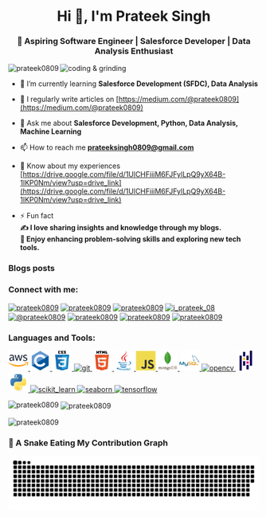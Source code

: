 <h1 align="center">Hi 👋, I'm Prateek Singh</h1>
<h3 align="center">🌟 Aspiring Software Engineer | Salesforce Developer | Data Analysis Enthusiast</h3>

<img align="right" alt="coding & grinding" width=400 src="https://i.pinimg.com/originals/54/e3/7d/54e37d8074ebcde1d96c77d7b2a7f310.gif">

<p align="left"> <img src="https://komarev.com/ghpvc/?username=prateek0809&label=Profile%20views&color=0e75b6&style=flat" alt="prateek0809" /> </p>

- 🌱 I’m currently learning **Salesforce Development (SFDC), Data Analysis**

- 📝 I regularly write articles on [https://medium.com/@prateek0809](https://medium.com/@prateek0809)

- 💬 Ask me about **Salesforce Development, Python, Data Analysis, Machine Learning**

- 📫 How to reach me **prateeksingh0809@gmail.com**

- 📄 Know about my experiences [https://drive.google.com/file/d/1UlCHFiiiM6FJFylLpQ9yX64B-1lKP0Nm/view?usp=drive_link](https://drive.google.com/file/d/1UlCHFiiiM6FJFylLpQ9yX64B-1lKP0Nm/view?usp=drive_link)

- ⚡ Fun fact <br> **✍️ I love sharing insights and knowledge through my blogs. <br>🎨 Enjoy enhancing problem-solving skills and exploring new tech tools.**

### Blogs posts
<!-- BLOG-POST-LIST:START -->
<!-- BLOG-POST-LIST:END -->

<h3 align="left">Connect with me:</h3>
<p align="left">
<a href="https://linkedin.com/in/prateek0809" target="blank"><img align="center" src="https://raw.githubusercontent.com/rahuldkjain/github-profile-readme-generator/master/src/images/icons/Social/linked-in-alt.svg" alt="prateek0809" height="30" width="40" /></a>
<a href="https://kaggle.com/prateek0809" target="blank"><img align="center" src="https://raw.githubusercontent.com/rahuldkjain/github-profile-readme-generator/master/src/images/icons/Social/kaggle.svg" alt="prateek0809" height="30" width="40" /></a>
<a href="https://fb.com/prateek0809" target="blank"><img align="center" src="https://raw.githubusercontent.com/rahuldkjain/github-profile-readme-generator/master/src/images/icons/Social/facebook.svg" alt="prateek0809" height="30" width="40" /></a>
<a href="https://instagram.com/i_prateek_08" target="blank"><img align="center" src="https://raw.githubusercontent.com/rahuldkjain/github-profile-readme-generator/master/src/images/icons/Social/instagram.svg" alt="i_prateek_08" height="30" width="40" /></a>
<a href="https://medium.com/@prateek0809" target="blank"><img align="center" src="https://raw.githubusercontent.com/rahuldkjain/github-profile-readme-generator/master/src/images/icons/Social/medium.svg" alt="@prateek0809" height="30" width="40" /></a>
<a href="https://www.codechef.com/users/prateek0809" target="blank"><img align="center" src="https://cdn.jsdelivr.net/npm/simple-icons@3.1.0/icons/codechef.svg" alt="prateek0809" height="30" width="40" /></a>
<a href="https://www.hackerrank.com/prateek0809" target="blank"><img align="center" src="https://raw.githubusercontent.com/rahuldkjain/github-profile-readme-generator/master/src/images/icons/Social/hackerrank.svg" alt="prateek0809" height="30" width="40" /></a>
<a href="https://www.leetcode.com/prateek0809" target="blank"><img align="center" src="https://raw.githubusercontent.com/rahuldkjain/github-profile-readme-generator/master/src/images/icons/Social/leet-code.svg" alt="prateek0809" height="30" width="40" /></a>
</p>

<h3 align="left">Languages and Tools:</h3>
<p align="left"> <a href="https://aws.amazon.com" target="_blank" rel="noreferrer"> <img src="https://raw.githubusercontent.com/devicons/devicon/master/icons/amazonwebservices/amazonwebservices-original-wordmark.svg" alt="aws" width="40" height="40"/> </a> <a href="https://www.cprogramming.com/" target="_blank" rel="noreferrer"> <img src="https://raw.githubusercontent.com/devicons/devicon/master/icons/c/c-original.svg" alt="c" width="40" height="40"/> </a> <a href="https://www.w3schools.com/css/" target="_blank" rel="noreferrer"> <img src="https://raw.githubusercontent.com/devicons/devicon/master/icons/css3/css3-original-wordmark.svg" alt="css3" width="40" height="40"/> </a> <a href="https://git-scm.com/" target="_blank" rel="noreferrer"> <img src="https://www.vectorlogo.zone/logos/git-scm/git-scm-icon.svg" alt="git" width="40" height="40"/> </a> <a href="https://www.w3.org/html/" target="_blank" rel="noreferrer"> <img src="https://raw.githubusercontent.com/devicons/devicon/master/icons/html5/html5-original-wordmark.svg" alt="html5" width="40" height="40"/> </a> <a href="https://www.java.com" target="_blank" rel="noreferrer"> <img src="https://raw.githubusercontent.com/devicons/devicon/master/icons/java/java-original.svg" alt="java" width="40" height="40"/> </a> <a href="https://developer.mozilla.org/en-US/docs/Web/JavaScript" target="_blank" rel="noreferrer"> <img src="https://raw.githubusercontent.com/devicons/devicon/master/icons/javascript/javascript-original.svg" alt="javascript" width="40" height="40"/> </a> <a href="https://www.mongodb.com/" target="_blank" rel="noreferrer"> <img src="https://raw.githubusercontent.com/devicons/devicon/master/icons/mongodb/mongodb-original-wordmark.svg" alt="mongodb" width="40" height="40"/> </a> <a href="https://www.mysql.com/" target="_blank" rel="noreferrer"> <img src="https://raw.githubusercontent.com/devicons/devicon/master/icons/mysql/mysql-original-wordmark.svg" alt="mysql" width="40" height="40"/> </a> <a href="https://opencv.org/" target="_blank" rel="noreferrer"> <img src="https://www.vectorlogo.zone/logos/opencv/opencv-icon.svg" alt="opencv" width="40" height="40"/> </a> <a href="https://pandas.pydata.org/" target="_blank" rel="noreferrer"> <img src="https://raw.githubusercontent.com/devicons/devicon/2ae2a900d2f041da66e950e4d48052658d850630/icons/pandas/pandas-original.svg" alt="pandas" width="40" height="40"/> </a> <a href="https://www.python.org" target="_blank" rel="noreferrer"> <img src="https://raw.githubusercontent.com/devicons/devicon/master/icons/python/python-original.svg" alt="python" width="40" height="40"/> </a> <a href="https://scikit-learn.org/" target="_blank" rel="noreferrer"> <img src="https://upload.wikimedia.org/wikipedia/commons/0/05/Scikit_learn_logo_small.svg" alt="scikit_learn" width="40" height="40"/> </a> <a href="https://seaborn.pydata.org/" target="_blank" rel="noreferrer"> <img src="https://seaborn.pydata.org/_images/logo-mark-lightbg.svg" alt="seaborn" width="40" height="40"/> </a> <a href="https://www.tensorflow.org" target="_blank" rel="noreferrer"> <img src="https://www.vectorlogo.zone/logos/tensorflow/tensorflow-icon.svg" alt="tensorflow" width="40" height="40"/> </a> </p>

<p><img align="left" src="https://github-readme-stats.vercel.app/api/top-langs?username=prateek0809&show_icons=true&locale=en&layout=compact" alt="prateek0809" /></p>

<p>&nbsp;<img align="center" src="https://github-readme-stats.vercel.app/api?username=prateek0809&show_icons=true&locale=en" alt="prateek0809" /></p>

<p><img align="center" src="https://github-readme-streak-stats.herokuapp.com/?user=prateek0809&" alt="prateek0809" /></p>

### 🐍 A Snake Eating My Contribution Graph
![Snake animation](https://github.com/prateek0809/prateek0809/raw/output/github-contribution-grid-snake.svg)


